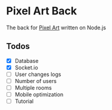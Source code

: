 # Pixel Art Back

The back for [Pixel Art](https://github.com/bodevone/pixel-art) written on Node.js


## Todos

- [x] Database
- [x] Socket.io
- [ ] User changes logs
- [ ] Number of users
- [ ] Multiple rooms
- [ ] Mobile optimization
- [ ] Tutorial
